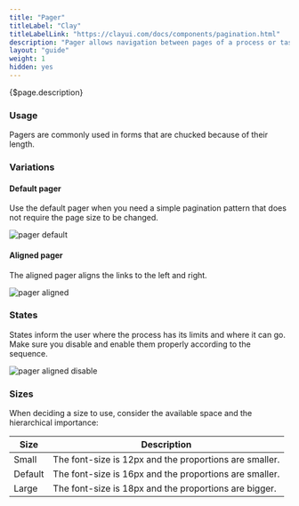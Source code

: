 ```yaml
---
title: "Pager"
titleLabel: "Clay"
titleLabelLink: "https://clayui.com/docs/components/pagination.html"
description: "Pager allows navigation between pages of a process or task divided into subtasks (pages)."
layout: "guide"
weight: 1
hidden: yes
---
```


<div class="page-description">{$page.description}</div>

### Usage

Pagers are commonly used in forms that are chucked because of their length.

### Variations

#### Default pager

Use the default pager when you need a simple pagination pattern that does not require the page size to be changed.

![pager default](../../../images/pagerDefault.png)

#### Aligned pager

The aligned pager aligns the links to the left and right.

![pager aligned](../../../images/pagerAligned.png)

### States

States inform the user where the process has its limits and where it can go. Make sure you disable and enable them properly according to the sequence.

![pager aligned disable](../../../images/pagerAlignedDisable.png)

### Sizes

When deciding a size to use, consider the available space and the hierarchical importance:

| Size | Description |
| ---- | ----------- |
| Small | The font-size is 12px and the proportions are smaller. |
| Default | The font-size is 16px and the proportions are smaller. |
| Large | The font-size is 18px and the proportions are bigger. |
